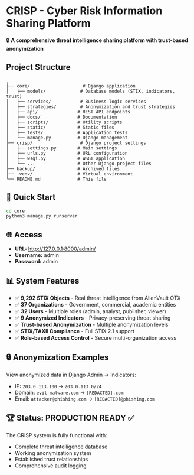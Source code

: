 # CRISP - Cyber Risk Information Sharing Platform

🔒 **A comprehensive threat intelligence sharing platform with trust-based anonymization**

## Project Structure

```
.
├── core/                    # Django application
│   ├── models/             # Database models (STIX, indicators, trust)
│   ├── services/           # Business logic services  
│   ├── strategies/         # Anonymization and trust strategies
│   ├── api/               # REST API endpoints
│   ├── docs/              # Documentation
│   ├── scripts/           # Utility scripts
│   ├── static/            # Static files
│   ├── tests/             # Application tests
│   └── manage.py          # Django management
├── crisp/                  # Django project settings
│   ├── settings.py        # Main settings
│   ├── urls.py            # URL configuration
│   ├── wsgi.py            # WSGI application
│   └── ...                # Other Django project files
├── backup/                # Archived files
├── .venv/                 # Virtual environment
└── README.md              # This file
```

## 🚀 Quick Start

```bash
cd core
python3 manage.py runserver
```

## 🌐 Access

- **URL:** http://127.0.0.1:8000/admin/
- **Username:** admin
- **Password:** admin

## 📊 System Features

- ✅ **9,292 STIX Objects** - Real threat intelligence from AlienVault OTX
- ✅ **37 Organizations** - Government, commercial, academic entities
- ✅ **32 Users** - Multiple roles (admin, analyst, publisher, viewer)
- ✅ **9 Anonymized Indicators** - Privacy-preserving threat sharing
- ✅ **Trust-based Anonymization** - Multiple anonymization levels
- ✅ **STIX/TAXII Compliance** - Full STIX 2.1 support
- ✅ **Role-based Access Control** - Secure multi-organization access

## 🔒 Anonymization Examples

View anonymized data in Django Admin → Indicators:
- IP: `203.0.113.100` → `203.0.113.0/24`
- Domain: `evil-malware.com` → `[REDACTED].com`  
- Email: `attacker@phishing.com` → `[REDACTED]@phishing.com`

## 🏆 Status: PRODUCTION READY ✅

The CRISP system is fully functional with:
- Complete threat intelligence database
- Working anonymization system
- Established trust relationships
- Comprehensive audit logging
